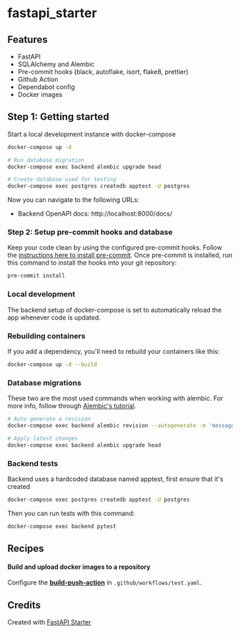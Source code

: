 # fastapi_starter


## Features

* FastAPI
* SQLAlchemy and Alembic
* Pre-commit hooks (black, autoflake, isort, flake8, prettier)
* Github Action
* Dependabot config
* Docker images


## Step 1: Getting started

Start a local development instance with docker-compose

```bash
docker-compose up -d

# Run database migration
docker-compose exec backend alembic upgrade head

# Create database used for testing
docker-compose exec postgres createdb apptest -U postgres
```

Now you can navigate to the following URLs:

- Backend OpenAPI docs: http://localhost:8000/docs/


### Step 2: Setup pre-commit hooks and database

Keep your code clean by using the configured pre-commit hooks. Follow the [instructions here to install pre-commit](https://pre-commit.com/). Once pre-commit is installed, run this command to install the hooks into your git repository:

```bash
pre-commit install
```

### Local development

The backend setup of docker-compose is set to automatically reload the app whenever code is updated.


### Rebuilding containers

If you add a dependency, you'll need to rebuild your containers like this:

```bash
docker-compose up -d --build
```

### Database migrations


These two are the most used commands when working with alembic. For more info, follow through [Alembic's tutorial](https://alembic.sqlalchemy.org/en/latest/tutorial.html).

```bash
# Auto generate a revision
docker-compose exec backend alembic revision --autogenerate -m 'message'

# Apply latest changes
docker-compose exec backend alembic upgrade head
```

### Backend tests

Backend uses a hardcoded database named apptest, first ensure that it's created

```bash
docker-compose exec postgres createdb apptest -U postgres
```

Then you can run tests with this command:

```bash
docker-compose exec backend pytest
```

## Recipes

#### Build and upload docker images to a repository

Configure the [**build-push-action**](https://github.com/marketplace/actions/build-and-push-docker-images) in `.github/workflows/test.yaml`.


## Credits

Created with [FastAPI Starter](https://github.com/gaganpreet/fastapi-starter)
